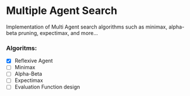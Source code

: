 # Multiple Agent Search
Implementation of Multi Agent search algorithms such as minimax, alpha-beta pruning, expectimax, and more...

### Algoritms:
* [X] Reflexive Agent
* [ ] Minimax
* [ ] Alpha-Beta
* [ ] Expectimax
* [ ] Evaluation Function design
